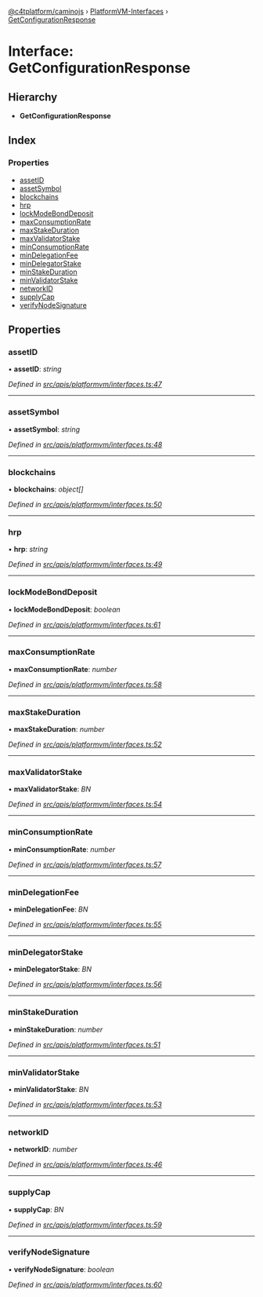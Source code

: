 [@c4tplatform/caminojs](../README.md) › [PlatformVM-Interfaces](../modules/platformvm_interfaces.md) › [GetConfigurationResponse](platformvm_interfaces.getconfigurationresponse.md)

# Interface: GetConfigurationResponse

## Hierarchy

* **GetConfigurationResponse**

## Index

### Properties

* [assetID](platformvm_interfaces.getconfigurationresponse.md#assetid)
* [assetSymbol](platformvm_interfaces.getconfigurationresponse.md#assetsymbol)
* [blockchains](platformvm_interfaces.getconfigurationresponse.md#blockchains)
* [hrp](platformvm_interfaces.getconfigurationresponse.md#hrp)
* [lockModeBondDeposit](platformvm_interfaces.getconfigurationresponse.md#lockmodebonddeposit)
* [maxConsumptionRate](platformvm_interfaces.getconfigurationresponse.md#maxconsumptionrate)
* [maxStakeDuration](platformvm_interfaces.getconfigurationresponse.md#maxstakeduration)
* [maxValidatorStake](platformvm_interfaces.getconfigurationresponse.md#maxvalidatorstake)
* [minConsumptionRate](platformvm_interfaces.getconfigurationresponse.md#minconsumptionrate)
* [minDelegationFee](platformvm_interfaces.getconfigurationresponse.md#mindelegationfee)
* [minDelegatorStake](platformvm_interfaces.getconfigurationresponse.md#mindelegatorstake)
* [minStakeDuration](platformvm_interfaces.getconfigurationresponse.md#minstakeduration)
* [minValidatorStake](platformvm_interfaces.getconfigurationresponse.md#minvalidatorstake)
* [networkID](platformvm_interfaces.getconfigurationresponse.md#networkid)
* [supplyCap](platformvm_interfaces.getconfigurationresponse.md#supplycap)
* [verifyNodeSignature](platformvm_interfaces.getconfigurationresponse.md#verifynodesignature)

## Properties

###  assetID

• **assetID**: *string*

*Defined in [src/apis/platformvm/interfaces.ts:47](https://github.com/chain4travel/caminojs/blob/8077d740/src/apis/platformvm/interfaces.ts#L47)*

___

###  assetSymbol

• **assetSymbol**: *string*

*Defined in [src/apis/platformvm/interfaces.ts:48](https://github.com/chain4travel/caminojs/blob/8077d740/src/apis/platformvm/interfaces.ts#L48)*

___

###  blockchains

• **blockchains**: *object[]*

*Defined in [src/apis/platformvm/interfaces.ts:50](https://github.com/chain4travel/caminojs/blob/8077d740/src/apis/platformvm/interfaces.ts#L50)*

___

###  hrp

• **hrp**: *string*

*Defined in [src/apis/platformvm/interfaces.ts:49](https://github.com/chain4travel/caminojs/blob/8077d740/src/apis/platformvm/interfaces.ts#L49)*

___

###  lockModeBondDeposit

• **lockModeBondDeposit**: *boolean*

*Defined in [src/apis/platformvm/interfaces.ts:61](https://github.com/chain4travel/caminojs/blob/8077d740/src/apis/platformvm/interfaces.ts#L61)*

___

###  maxConsumptionRate

• **maxConsumptionRate**: *number*

*Defined in [src/apis/platformvm/interfaces.ts:58](https://github.com/chain4travel/caminojs/blob/8077d740/src/apis/platformvm/interfaces.ts#L58)*

___

###  maxStakeDuration

• **maxStakeDuration**: *number*

*Defined in [src/apis/platformvm/interfaces.ts:52](https://github.com/chain4travel/caminojs/blob/8077d740/src/apis/platformvm/interfaces.ts#L52)*

___

###  maxValidatorStake

• **maxValidatorStake**: *BN*

*Defined in [src/apis/platformvm/interfaces.ts:54](https://github.com/chain4travel/caminojs/blob/8077d740/src/apis/platformvm/interfaces.ts#L54)*

___

###  minConsumptionRate

• **minConsumptionRate**: *number*

*Defined in [src/apis/platformvm/interfaces.ts:57](https://github.com/chain4travel/caminojs/blob/8077d740/src/apis/platformvm/interfaces.ts#L57)*

___

###  minDelegationFee

• **minDelegationFee**: *BN*

*Defined in [src/apis/platformvm/interfaces.ts:55](https://github.com/chain4travel/caminojs/blob/8077d740/src/apis/platformvm/interfaces.ts#L55)*

___

###  minDelegatorStake

• **minDelegatorStake**: *BN*

*Defined in [src/apis/platformvm/interfaces.ts:56](https://github.com/chain4travel/caminojs/blob/8077d740/src/apis/platformvm/interfaces.ts#L56)*

___

###  minStakeDuration

• **minStakeDuration**: *number*

*Defined in [src/apis/platformvm/interfaces.ts:51](https://github.com/chain4travel/caminojs/blob/8077d740/src/apis/platformvm/interfaces.ts#L51)*

___

###  minValidatorStake

• **minValidatorStake**: *BN*

*Defined in [src/apis/platformvm/interfaces.ts:53](https://github.com/chain4travel/caminojs/blob/8077d740/src/apis/platformvm/interfaces.ts#L53)*

___

###  networkID

• **networkID**: *number*

*Defined in [src/apis/platformvm/interfaces.ts:46](https://github.com/chain4travel/caminojs/blob/8077d740/src/apis/platformvm/interfaces.ts#L46)*

___

###  supplyCap

• **supplyCap**: *BN*

*Defined in [src/apis/platformvm/interfaces.ts:59](https://github.com/chain4travel/caminojs/blob/8077d740/src/apis/platformvm/interfaces.ts#L59)*

___

###  verifyNodeSignature

• **verifyNodeSignature**: *boolean*

*Defined in [src/apis/platformvm/interfaces.ts:60](https://github.com/chain4travel/caminojs/blob/8077d740/src/apis/platformvm/interfaces.ts#L60)*
